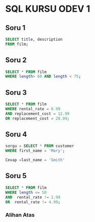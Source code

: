 # SQL KURSU ODEV 1



## Soru 1



```sql
SELECT title, description
FROM film;


```

## Soru 2



```sql
SELECT * FROM film
WHERE length> 60 AND length < 75;
```



##  Soru 3



```sql
SELECT * FROM film
WHERE rental_rate = 0.99 
AND replacement_cost = 12.99
OR replacement_cost = 28.99;
```



## Soru 4



```sql
sorgu = SELECT * FROM customer 
WHERE first_name = 'Mary';

Cevap =last_name = 'Smith'
```



## Soru 5



```sql
SELECT * FROM film 
WHERE length <= 50 
AND  rental_rate != 2.99 
OR  rental_rate != 4.99;

```



### 																																							Alihan Atas